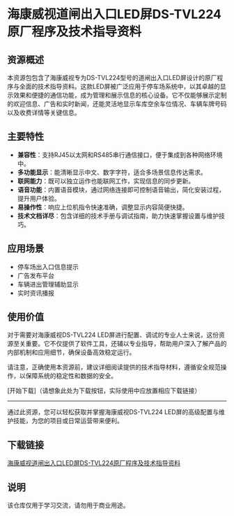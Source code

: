 # 海康威视道闸出入口LED屏DS-TVL224原厂程序及技术指导资料

## 资源概述

本资源包包含了海康威视专为DS-TVL224型号的道闸出入口LED屏设计的原厂程序与全面的技术指导资料。这款LED屏被广泛应用于停车场系统中，以其卓越的显示效果和便捷的通信功能，成为管理和展示信息的核心设备。它不仅能够展示定制的欢迎信息、广告和实时新闻，还能灵活地显示车库空余车位情况、车辆车牌号码以及收费详情等关键信息。

## 主要特性

- **兼容性**：支持RJ45以太网和RS485串行通信接口，便于集成到各种网络环境中。
- **多功能显示**：能清晰显示中文、数字字符，适合多场景信息传达需求。
- **联网能力**：既可以独立运作也能联网工作，实现信息的同步更新。
- **语音功能**：内置语音模块，通过网络连接即可控制语音输出，简化安装过程，提升用户体验。
- **易操作性**：响应上位机指令快速准确，调整显示内容简便快捷。
- **技术文档详尽**：包含详细的技术手册与调试指南，助力快速掌握设置与维护技巧。

## 应用场景

- 停车场出入口信息提示
- 广告发布平台
- 车辆进出管理辅助显示
- 实时资讯播报

## 使用价值

对于需要对海康威视DS-TVL224 LED屏进行配置、调试的专业人士来说，这份资源至关重要。它不仅提供了软件工具，还辅以专业指导，帮助用户深入了解产品的内部机制和应用细节，确保设备高效稳定运行。

请注意，正确使用本资源前，建议详细阅读提供的技术指导材料，遵循安全规范操作，以保障系统的稳定性和数据的安全。

[开始下载]（请想象此处为下载按钮，实际使用中应放置相应下载链接）

---

通过此资源，您可以轻松获取并掌握海康威视DS-TVL224 LED屏的高级配置与维护技能，为您的项目或日常运营带来便利。

## 下载链接
[海康威视道闸出入口LED屏DS-TVL224原厂程序及技术指导资料](https://pan.quark.cn/s/7701ef92efd9)

## 说明

该仓库仅用于学习交流，请勿用于商业用途。
